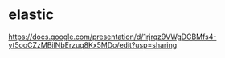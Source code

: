 # elastic

https://docs.google.com/presentation/d/1rjrqz9VWgDCBMfs4-yt5ooCZzMBilNbErzuq8Kx5MDo/edit?usp=sharing
